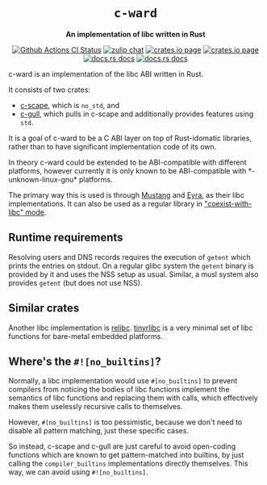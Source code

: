 <div align="center">
  <h1><code>c-ward</code></h1>

  <p>
    <strong>An implementation of libc written in Rust</strong>
  </p>

  <p>
    <a href="https://github.com/sunfishcode/c-ward/actions?query=workflow%3ACI"><img src="https://github.com/sunfishcode/c-ward/workflows/CI/badge.svg" alt="Github Actions CI Status" /></a>
    <a href="https://bytecodealliance.zulipchat.com/#narrow/stream/206238-general"><img src="https://img.shields.io/badge/zulip-join_chat-brightgreen.svg" alt="zulip chat" /></a>
    <a href="https://crates.io/crates/c-gull"><img src="https://img.shields.io/crates/v/c-gull.svg" alt="crates.io page" /></a>
    <a href="https://crates.io/crates/c-scape"><img src="https://img.shields.io/crates/v/c-scape.svg" alt="crates.io page" /></a>
    <a href="https://docs.rs/c-gull"><img src="https://docs.rs/c-gull/badge.svg" alt="docs.rs docs" /></a>
    <a href="https://docs.rs/c-scape"><img src="https://docs.rs/c-scape/badge.svg" alt="docs.rs docs" /></a>
  </p>
</div>

c-ward is an implementation of the libc ABI written in Rust.

It consists of two crates:
 - [c-scape], which is `no_std`, and
 - [c-gull], which pulls in c-scape and additionally provides features
   using `std`.

It is a goal of c-ward to be a C ABI layer on top of Rust-idomatic libraries,
rather than to have significant implementation code of its own.

In theory c-ward could be extended to be ABI-compatible with different
platforms, however currently it is only known to be ABI-compatible with
\*-unknown-linux-gnu\* platforms.

The primary way this is used is through [Mustang] and [Eyra], as their libc
implementations. It can also be used as a regular library in
["coexist-with-libc" mode].

## Runtime requirements

Resolving users and DNS records requires the execution of `getent` which
prints the entries on stdout. On a regular glibc system the `getent`
binary is provided by it and uses the NSS setup as usual.
Similar, a musl system also provides `getent` (but does not use NSS).

## Similar crates

Another libc implementation is [relibc]. [tinyrlibc] is a very minimal set of
libc functions for bare-metal embedded platforms.

## Where's the `#![no_builtins]`?

Normally, a libc implementation would use `#[no_builtins]` to prevent compilers
from noticing the bodies of libc functions implement the semantics of libc
functions and replacing them with calls, which effectively makes them uselessly
recursive calls to themselves.

However, `#[no_builtins]` is too pessimistic, because we don't need to disable
all pattern matching, just these specific cases.

So instead, c-scape and c-gull are just careful to avoid open-coding functions
which are known to get pattern-matched into builtins, by just calling the
`compiler_builtins` implementations directly themselves. This way, we can avoid
using `#![no_builtins]`.

[c-scape]: https://github.com/sunfishcode/c-ward/tree/main/c-scape#readme
[c-gull]: https://github.com/sunfishcode/c-ward/tree/main/c-gull#readme
[relibc]: https://gitlab.redox-os.org/redox-os/relibc/
[tinyrlibc]: https://github.com/rust-embedded-community/tinyrlibc
[c-scape-example]: https://github.com/sunfishcode/c-ward/blob/main/example-crates/c-scape-example
[c-gull-example]: https://github.com/sunfishcode/c-ward/blob/main/example-crates/c-gull-example
[Mustang]: https://github.com/sunfishcode/mustang#readme
[Eyra]: https://github.com/sunfishcode/eyra#readme
["coexist-with-libc" mode]: https://github.com/sunfishcode/c-ward/blob/main/example-crates/libc-replacement#readme

